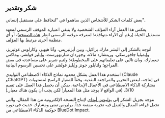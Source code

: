 ## شكر وتقدير

بعض كلمات الشكر للأشخاص الذين ساهموا في "لنحافظ على مستقبل إنساني".

يعكس هذا العمل آراء المؤلف الشخصية ولا ينبغي اعتباره الموقف الرسمي لمعهد مستقبل الحياة (رغم أن الآراء متوافقة؛ لمعرفة موقفه الرسمي انظر [هذه الصفحة](https://futureoflife.org/our-position-on-ai/))، أو أي منظمة أخرى مرتبط بها المؤلف.

أتوجه بالشكر إلى البشر مارك براكيل، وبين أيزنبريس، وآنا هيهير، وكارلوس غوتيريز، وإيميليا جافورسكي، وريتشارد مالاه، وجوردان شارنهورست، وإيليز فولشر، وماكس تيغمارك، ويان تالين على تعليقاتهم على المخطوطة؛ ولتيم شرير على مساعدته في بعض المراجع؛ ولتايلور جونز وإيليز فولشر على تحسين الرسوم البيانية.

استخدم هذا العمل بشكل محدود نماذج الذكاء الاصطناعي التوليدي (Claude وChatGPT) في إنتاجه، لبعض التحرير والمراجعة النقدية. وفقاً للمعيار الراسخ لمستويات مشاركة الذكاء الاصطناعي في الأعمال الإبداعية، يمكن أن يحصل هذا العمل على تقييم 3/10. (في الواقع لا يوجد مثل هذا المعيار! لكن يجب أن يكون هناك معيار.)

نتوجه بجزيل الشكر إلى [يوليوس أوداي](https://www.linkedin.com/in/julius-odai/) لإنتاج النسخة الإلكترونية من هذا المقال، والتي تجعل قراءة المقال والتنقل فيه تجربة ممتعة جداً. يوليوس تقني ومشارك حديث في دورة حوكمة الذكاء الاصطناعي من BlueDot Impact.